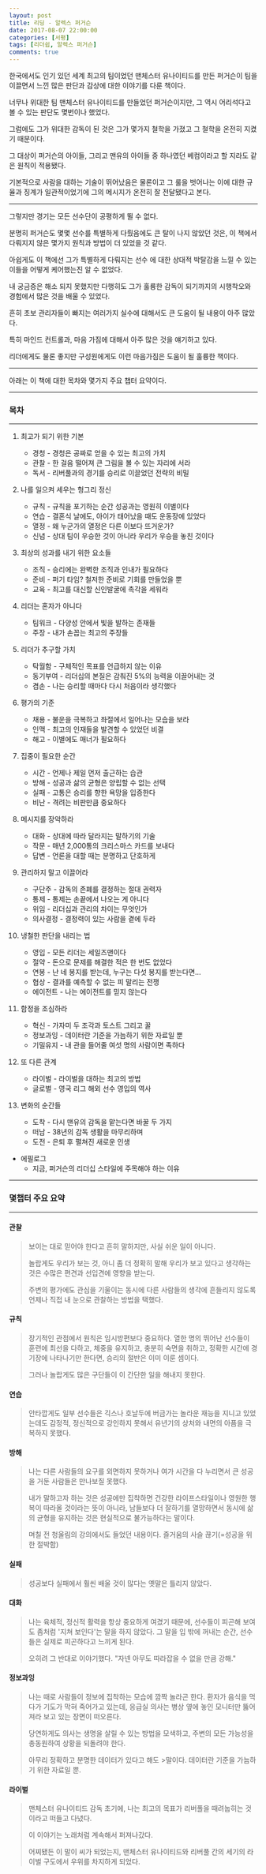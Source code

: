 ```yaml
---
layout: post
title: 리딩 - 알렉스 퍼거슨
date: 2017-08-07 22:00:00
categories: [서평]
tags: [리더쉽, 알렉스 퍼거슨]
comments: true
---
```


한국에서도 인기 있던 세계 최고의 팀이었던 맨체스터 유나이티드를 만든 퍼거슨이 팀을 이끌면서 느낀 많은 판단과 감상에 대한 이야기를 다룬 책이다.

너무나 위대한 팀 맨체스터 유나이티드를 만들었던 퍼거슨이지만, 그 역시 어리석다고 볼 수 있는 판단도 몇번이나 했었다.

그럼에도 그가 위대한 감독이 된 것은 그가 몇가지 철학을 가졌고 그 철학을 온전히 지켰기 때문이다.

그 대상이 퍼거슨의 아이들, 그리고 맨유의 아이들 중 하나였던 베컴이라고 할 지라도 같은 원칙이 적용됐다.

기본적으로 사람을 대하는 기술이 뛰어났음은 물론이고 그 룰을 벗어나는 이에 대한 규율과 징계가 일관적이었기에 그의 메시지가 온전히 잘 전달됐다고 본다.

---

그렇지만 경기는 모든 선수단이 공평하게 뛸 수 없다.

분명히 퍼거슨도 몇몇 선수를 특별하게 다뤘음에도 큰 탈이 나지 않았던 것은, 이 책에서 다뤄지지 않은 몇가지 원칙과 방법이 더 있었을 것 같다.

아쉽게도 이 책에선 그가 특별하게 다뤄지는 선수 에 대한 상대적 박탈감을 느낄 수 있는 이들을 어떻게 케어했는진 알 수 없었다.

내 궁금증은 해소 되지 못했지만 다행히도 그가 훌륭한 감독이 되기까지의 시행착오와 경험에서 많은 것을 배울 수 있었다.

흔히 초보 관리자들이 빠지는 여러가지 실수에 대해서도 큰 도움이 될 내용이 아주 많았다.

특히 마인드 컨트롤과, 마음 가짐에 대해서 아주 많은 것을 얘기하고 있다.

리더에게도 물론 좋지만 구성원에게도 이런 마음가짐은 도움이 될 훌륭한 책이다.

---

아래는 이 책에 대한 목차와 몇가지 주요 챕터 요약이다. 

---

### 목차
---
1. 최고가 되기 위한 기본 
    * 경청 - 경청은 공짜로 얻을 수 있는 최고의 가치 
    * 관찰 - 한 걸음 떨어져 큰 그림을 볼 수 있는 자리에 서라 
    * 독서 - 리버풀과의 경기를 승리로 이끌었던 전략의 비밀 

2. 나를 일으켜 세우는 헝그리 정신 
    * 규칙 - 규칙을 포기하는 순간 성공과는 영원히 이별이다 
    * 연습 - 결혼식 날에도, 아이가 태어났을 때도 운동장에 있었다 
    * 열정 - 왜 누군가의 열정은 다른 이보다 뜨거운가? 
    * 신념 - 상대 팀이 우승한 것이 아니라 우리가 우승을 놓친 것이다 

3. 최상의 성과를 내기 위한 요소들 
    * 조직 - 승리에는 완벽한 조직과 인내가 필요하다 
    * 준비 - 퍼기 타임? 철저한 준비로 기회를 만들었을 뿐 
    * 교육 - 최고를 대신할 신인발굴에 촉각을 세워라 

4. 리더는 혼자가 아니다 
    * 팀워크 - 다양성 안에서 빛을 발하는 존재들 
    * 주장 - 내가 손꼽는 최고의 주장들 

5. 리더가 추구할 가치 
    * 탁월함 - 구체적인 목표를 언급하지 않는 이유 
    * 동기부여 - 리더십의 본질은 감춰진 5%의 능력을 이끌어내는 것 
    * 겸손 - 나는 승리할 때마다 다시 처음이라 생각했다 

6. 평가의 기준 
    * 채용 - 불운을 극복하고 좌절에서 일어나는 모습을 보라 
    * 인맥 - 최고의 인재들을 발견할 수 있었던 비결 
    * 해고 - 이별에도 매너가 필요하다 

7. 집중이 필요한 순간 
    * 시간 - 언제나 제일 먼저 출근하는 습관 
    * 방해 - 성공과 삶의 균형은 양립할 수 없는 선택 
    * 실패 - 고통은 승리를 향한 욕망을 입증한다 
    * 비난 - 격려는 비판만큼 중요하다 

8. 메시지를 장악하라 
    * 대화 - 상대에 따라 달라지는 말하기의 기술 
    * 작문 - 매년 2,000통의 크리스마스 카드를 보내다 
    * 답변 - 언론을 대할 때는 분명하고 단호하게 

9. 관리하지 말고 이끌어라 
    * 구단주 - 감독의 존폐를 결정하는 절대 권력자 
    * 통제 - 통제는 손끝에서 나오는 게 아니다 
    * 위임 - 리더십과 관리의 차이는 무엇인가 
    * 의사결정 - 결정력이 있는 사람을 곁에 두라 

10. 냉철한 판단을 내리는 법 
    * 영입 - 모든 리더는 세일즈맨이다 
    * 절약 - 돈으로 문제를 해결한 적은 한 번도 없었다 
    * 연봉 - 난 네 봉지를 받는데, 누구는 다섯 봉지를 받는다면… 
    * 협상 - 결과를 예측할 수 없는 피 말리는 전쟁 
    * 에이전트 - 나는 에이전트를 믿지 않는다 

11. 함정을 조심하라 
    * 혁신 - 가자미 두 조각과 토스트 그리고 꿀 
    * 정보과잉 - 데이터란 기준을 가늠하기 위한 자료일 뿐 
    * 기밀유지 - 내 관을 들어줄 여섯 명의 사람이면 족하다 

12. 또 다른 관계 
    * 라이벌 - 라이벌을 대하는 최고의 방법 
    * 글로벌 - 영국 리그 해외 선수 영입의 역사 

13. 변화의 순간들 
    * 도착 - 다시 맨유의 감독을 맡는다면 바꿀 두 가지 
    * 떠남 - 38년의 감독 생활을 마무리하며 
    * 도전 - 은퇴 후 펼쳐진 새로운 인생 

* 에필로그 
    * 지금, 퍼거슨의 리더십 스타일에 주목해야 하는 이유  
    
---

### 몇챕터 주요 요약
---
#### 관찰
>보이는 대로 믿어야 한다고 흔히 말하지만, 사실 쉬운 일이 아니다.
>
>놀랍게도 우리가 보는 것, 아니 좀 더 정확히 말해 우리가 보고 있다고 생각하는 것은 수많은 편견과 선입견에 영향을 받는다.
>
>주변의 평가에도 관심을 기울이는 동시에 다른 사람들의 생각에 흔들리지 않도록 언제나 직접 내 눈으로 관찰하는 방법을 택했다.

#### 규칙
>장기적인 관점에서 원칙은 임시방편보다 중요하다. 
열한 명의 뛰어난 선수들이 훈련에 최선을 다하고, 체중을 유지하고, 충분히 숙면을 취하고, 정확한 시간에 경기장에 나타나기만 한다면, 승리의 절반은 이미 이룬 셈이다. 
>
>그러나 놀랍게도 많은 구단들이 이 간단한 일을 해내지 못한다.

#### 연습
>안타깝게도 일부 선수들은 긱스나 호날두에 버금가는 놀라운 재능을 지니고 있었는데도 감정적, 정신적으로 강인하지 못해서 유년기의 상처와 내면의 아픔을 극복하지 못했다.

#### 방해
>나는 다른 사람들의 요구를 외면하지 못하거나 여가 시간을 다 누리면서 큰 성공을 거둔 사람들은 만나보질 못했다.
>
>내가 말하고자 하는 것은 성공에만 집착하면 건강한 라이프스타일이나 영원한 행복이 따라올 것이라는 뜻이 아니라,
남들보다 더 잘하기를 열망하면서 동시에 삶의 균형을 유지하는 것은 현실적으로 불가능하다는 말이다.
>
>며칠 전 청울림의 강의에서도 들었던 내용이다. 즐거움의 사슬 끊기(=성공을 위한 절박함)

#### 실패
>성공보다 실패에서 훨씬 배울 것이 많다는 옛말은 틀리지 않았다.

#### 대화
>나는 육체적, 정신적 활력을 항상 중요하게 여겼기 때문에, 선수들이 피곤해 보여도 좀처럼 '지쳐 보인다'는 말을 하지 않았다. 그 말을 입 밖에 꺼내는 순간, 선수들은 실제로 피곤하다고 느끼게 된다. 
>
>오히려 그 반대로 이야기했다. "자넨 아무도 따라잡을 수 없을 만큼 강해."

#### 정보과잉
>나는 때로 사람들이 정보에 집착하는 모습에 깜짝 놀라곤 한다. 환자가 음식을 먹다가 기도가 막혀 죽어가고 있는데, 응급실 의사는 병상 옆에 놓인 모니터만 뚫어져라 보고 있는 장면이 떠오른다. 
>
>당연하게도 의사는 생명을 살릴 수 있는 방법을 모색하고, 주변의 모든 가능성을 총동원하여 상황을 되돌려야 한다.
>
>아무리 정확하고 분명한 데이터가 있다고 해도 >말이다. 데이터란 기준을 가늠하기 위한 자료일 뿐.

#### 라이벌
>맨체스터 유나이티드 감독 초기에, 나는 최고의 목표가 리버풀을 때려눕히는 것이라고 떠들고 다녔다.
>
>이 이야기는 노래처럼 계속해서 퍼져나갔다. 
>
>어찌됐든 이 말이 씨가 되었는지, 맨체스터 유나이티드와 리버풀 간의 세기의 라이벌 구도에서 우위를 차지하게 되었다.